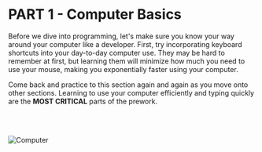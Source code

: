 # PART 1 - Computer Basics

Before we dive into programming, let's make sure you know your way around your computer like a developer. First, try incorporating keyboard shortcuts into your day-to-day computer use. They may be hard to remember at first, but learning them will minimize how much you need to use your mouse, making you exponentially faster using your computer.

Come back and practice to this section again and again as you move onto other sections. Learning to use your computer efficiently and typing quickly are the **MOST CRITICAL** parts of the prework.

<br><br>

![Computer](https://raw.githubusercontent.com/generalassembly-wdi/Prework/master/assets/dac20041b0ca26599bc2fda9fbb2f062.png)
